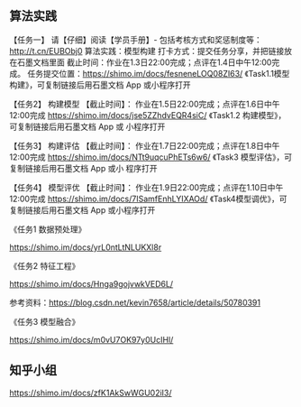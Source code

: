 ## 算法实践

【任务一】
请【仔细】阅读【学员手册】- 包括考核方式和奖惩制度等：http://t.cn/EUBObj0
算法实践：模型构建
打卡方式：提交任务分享，并把链接放在石墨文档里面
截止时间：作业在1.3日22:00完成；点评在1.4日中午12:00完成。
任务提交位置：https://shimo.im/docs/fesneneLOQ08ZI63/ 《Task1.1模型构建》，可复制链接后用石墨文档 App 或小程序打开

【任务2】
构建模型
【截止时间】：
作业在1.5日22:00完成；点评在1.6日中午12:00完成
https://shimo.im/docs/jse5ZZhdvEQR4siC/ 《Task1.2 构建模型》，可复制链接后用石墨文档 App 或 小程序打开

【任务3】
构建评估
【截止时间】：
作业在1.7日22:00完成；点评在1.8日中午12:00完成
https://shimo.im/docs/NTt9uqcuPhETs6w6/ 《Task3 模型评估》，可复制链接后用石墨文档 App 或小 程序打开

【任务4】
模型评优
【截止时间】：
作业在1.9日22:00完成；点评在1.10日中午12:00完成
https://shimo.im/docs/7ISamfEnhLYIXAOd/ 《Task4模型调优》，可复制链接后用石墨文档 App 或小程序打开



《任务1 数据预处理》

https://shimo.im/docs/yrL0ntLtNLUKXl8r  

《任务2 特征工程》

https://shimo.im/docs/Hnga9gojvwkVED6L/ 

参考资料：https://blog.csdn.net/kevin7658/article/details/50780391

《任务3 模型融合》

https://shimo.im/docs/m0vU7OK97y0UcIHl/ 



## 知乎小组

https://shimo.im/docs/zfK1AkSwWGU02iI3/ 